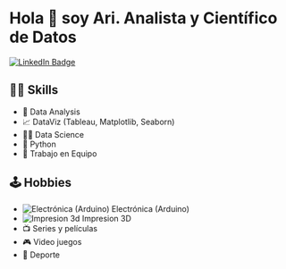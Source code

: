 # Hola 👋 soy Ari. Analista y Científico de Datos
[![LinkedIn Badge](https://img.shields.io/badge/LinkedIn-Profile-informational?style=flat-square&logo=linkedin&logoColor=white&color=2867B2)](https://www.linkedin.com/in/ariel-gustavo-caldas-1b806b43/)


## 🤹🏻 Skills

- 🔬 Data Analysis
- 📈 DataViz (Tableau, Matplotlib, Seaborn)
- 👨‍🔬 Data Science
- 🐍 Python
- 🤝 Trabajo en Equipo

## 🕹️ Hobbies

- <picture><img alt="Electrónica (Arduino)" src="https://github.com/AGCCloud/acaldas/assets/60859315/c5214bfe-b98a-48fd-b248-b0e1f78728e2"></picture> Electrónica (Arduino)
- <picture><img alt="Impresion 3d" src="https://github.com/AGCCloud/acaldas/assets/60859315/a56127b9-bd99-4ee7-9a72-ea39baf91ff5"></picture> Impresion 3D
- 📺 Series y películas
- 🎮 Video juegos
- 🏃 Deporte












